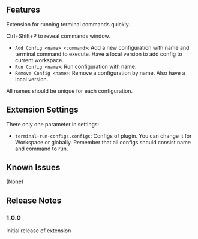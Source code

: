 ## Features

Extension for running terminal commands quickly.

Ctrl+Shift+P to reveal commands window.

- `Add Config <name> <command>`: Add a new configuration with name and terminal command to execute. Have a local version to add config to current workspace.
- `Run Config <name>`: Run configuration with name.
- `Remove Config <name>`: Remove a configuration by name. Also have a local version.

All names should be unique for each configuration.

## Extension Settings

There only one parameter in settings:

* `terminal-run-configs.configs`: Configs of plugin. You can change it for Workspace or globally. Remember that all configs should consist name and command to run.

## Known Issues

(None)

## Release Notes

### 1.0.0

Initial release of extension